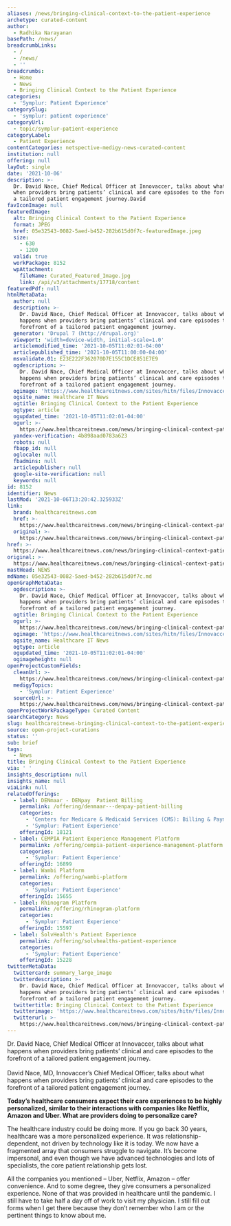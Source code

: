 ```yaml
---
aliases: /news/bringing-clinical-context-to-the-patient-experience
archetype: curated-content
author:
  - Radhika Narayanan
basePath: /news/
breadcrumbLinks:
  - /
  - /news/
  - ''
breadcrumbs:
  - Home
  - News
  - Bringing Clinical Context to the Patient Experience
categories:
  - 'Symplur: Patient Experience'
categorySlug:
  - 'symplur: patient experience'
categoryUrl:
  - topic/symplur-patient-experience
categoryLabel:
  - Patient Experience
contentCategories: netspective-medigy-news-curated-content
institution: null
offering: null
layOut: single
date: '2021-10-06'
description: >-
  Dr. David Nace, Chief Medical Officer at Innovaccer, talks about what happens
  when providers bring patients’ clinical and care episodes to the forefront of
  a tailored patient engagement journey.David 
favIconImage: null
featuredImage:
  alt: Bringing Clinical Context to the Patient Experience
  format: JPEG
  href: 05e32543-0082-5aed-b452-282b615d0f7c-featuredImage.jpeg
  size:
    - 630
    - 1200
  valid: true
  workPackage: 8152
  wpAttachment:
    fileName: Curated_Featured_Image.jpg
    link: /api/v3/attachments/17718/content
featuredPdf: null
htmlMetaData:
  author: null
  description: >-
    Dr. David Nace, Chief Medical Officer at Innovaccer, talks about what
    happens when providers bring patients’ clinical and care episodes to the
    forefront of a tailored patient engagement journey.
  generator: 'Drupal 7 (http://drupal.org)'
  viewport: 'width=device-width, initial-scale=1.0'
  articlemodified_time: '2021-10-05T11:02:01-04:00'
  articlepublished_time: '2021-10-05T11:00:00-04:00'
  msvalidate.01: E23E222F362070D7E155C1DCE851E7E9
  ogdescription: >-
    Dr. David Nace, Chief Medical Officer at Innovaccer, talks about what
    happens when providers bring patients’ clinical and care episodes to the
    forefront of a tailored patient engagement journey.
  ogimage: 'https://www.healthcareitnews.com/sites/hitn/files/InnovaccerHeroHITN.jpg'
  ogsite_name: Healthcare IT News
  ogtitle: Bringing Clinical Context to the Patient Experience
  ogtype: article
  ogupdated_time: '2021-10-05T11:02:01-04:00'
  ogurl: >-
    https://www.healthcareitnews.com/news/bringing-clinical-context-patient-experience
  yandex-verification: 4b898aad0783a623
  robots: null
  fbapp_id: null
  oglocale: null
  fbadmins: null
  articlepublisher: null
  google-site-verification: null
  keywords: null
id: 8152
identifier: News
lastMod: '2021-10-06T13:20:42.325933Z'
link:
  brand: healthcareitnews.com
  href: >-
    https://www.healthcareitnews.com/news/bringing-clinical-context-patient-experience
  original: >-
    https://www.healthcareitnews.com/news/bringing-clinical-context-patient-experience
href: >-
  https://www.healthcareitnews.com/news/bringing-clinical-context-patient-experience
original: >-
  https://www.healthcareitnews.com/news/bringing-clinical-context-patient-experience
mastHead: NEWS
mdName: 05e32543-0082-5aed-b452-282b615d0f7c.md
openGraphMetaData:
  ogdescription: >-
    Dr. David Nace, Chief Medical Officer at Innovaccer, talks about what
    happens when providers bring patients’ clinical and care episodes to the
    forefront of a tailored patient engagement journey.
  ogtitle: Bringing Clinical Context to the Patient Experience
  ogurl: >-
    https://www.healthcareitnews.com/news/bringing-clinical-context-patient-experience
  ogimage: 'https://www.healthcareitnews.com/sites/hitn/files/InnovaccerHeroHITN.jpg'
  ogsite_name: Healthcare IT News
  ogtype: article
  ogupdated_time: '2021-10-05T11:02:01-04:00'
  ogimageheight: null
openProjectCustomFields:
  cleanUrl: >-
    https://www.healthcareitnews.com/news/bringing-clinical-context-patient-experience
  medigyTopics:
    - 'Symplur: Patient Experience'
  sourceUrl: >-
    https://www.healthcareitnews.com/news/bringing-clinical-context-patient-experience
openProjectWorkPackageType: Curated Content
searchCategory: News
slug: healthcareitnews-bringing-clinical-context-to-the-patient-experience
source: open-project-curations
status: ''
sub: brief
tags:
  - News
title: Bringing Clinical Context to the Patient Experience
via: ' '
insights_description: null
insights_name: null
viaLink: null
relatedOfferings:
  - label: DENmaar - DENpay  Patient Billing
    permalink: /offering/denmaar---denpay-patient-billing
    categories:
      - 'Centers for Medicare & Medicaid Services (CMS): Billing & Payments'
      - 'Symplur: Patient Experience'
    offeringId: 18121
  - label: CEMPIA Patient Experience Management Platform
    permalink: /offering/cempia-patient-experience-management-platform
    categories:
      - 'Symplur: Patient Experience'
    offeringId: 16899
  - label: Wambi Platform
    permalink: /offering/wambi-platform
    categories:
      - 'Symplur: Patient Experience'
    offeringId: 15655
  - label: Rhinogram Platform
    permalink: /offering/rhinogram-platform
    categories:
      - 'Symplur: Patient Experience'
    offeringId: 15597
  - label: SolvHealth's Patient Experience
    permalink: /offering/solvhealths-patient-experience
    categories:
      - 'Symplur: Patient Experience'
    offeringId: 15228
twitterMetaData:
  twittercard: summary_large_image
  twitterdescription: >-
    Dr. David Nace, Chief Medical Officer at Innovaccer, talks about what
    happens when providers bring patients’ clinical and care episodes to the
    forefront of a tailored patient engagement journey.
  twittertitle: Bringing Clinical Context to the Patient Experience
  twitterimage: 'https://www.healthcareitnews.com/sites/hitn/files/InnovaccerHeroHITN.jpg'
  twitterurl: >-
    https://www.healthcareitnews.com/news/bringing-clinical-context-patient-experience
---
```

<p>Dr. David Nace, Chief Medical Officer at Innovaccer, talks about what happens when providers bring patients’ clinical and care episodes to the forefront of a tailored patient engagement journey.<br><br>David Nace, MD, Innovaccer’s Chief Medical Officer, talks about what happens when providers bring patients’ clinical and care episodes to the forefront of a tailored patient engagement journey.</p><p><strong>Today’s healthcare consumers expect their care experiences to be highly personalized, similar to their interactions with companies like Netflix, Amazon and Uber. What are providers doing to personalize care?</strong></p><p>The healthcare industry could be doing more. If you go back 30 years, healthcare was a more personalized experience. It was relationship-dependent, not driven by technology like it is today. We now have a fragmented array that consumers struggle to navigate. It’s become impersonal, and even though we have advanced technologies and lots of specialists, the core patient relationship gets lost.</p><p>All the companies you mentioned – Uber, Netflix, Amazon – offer convenience. And to some degree, they give consumers a personalized experience. None of that was provided in healthcare until the pandemic. I still have to take half a day off of work to visit my physician. I still fill out forms when I get there because they don’t remember who I am or the pertinent things to know about me.</p>